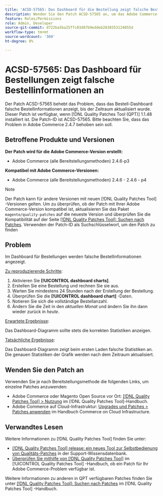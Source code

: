 ```yaml
---
title: 'ACSD-57565: Das Dashboard für die Bestellung zeigt falsche Bestellinformationen an.'
description: Wenden Sie den Patch ACSD-57565 an, um das Adobe Commerce-Problem zu beheben, bei dem das Bestell-Dashboard falsche Bestellinformationen anzeigt, bis der Zeitraum aktualisiert wurde.
feature: Roles/Permissions
role: Admin, Developer
source-git-commit: d722ba5ba25ffc03d87b9eddeb2830353124055d
workflow-type: tm+mt
source-wordcount: '369'
ht-degree: 0%

---
```


# ACSD-57565: Das Dashboard für Bestellungen zeigt falsche Bestellinformationen an

Der Patch ACSD-57565 behebt das Problem, dass das Bestell-Dashboard falsche Bestellinformationen anzeigt, bis der Zeitraum aktualisiert wurde. Dieser Patch ist verfügbar, wenn [!DNL Quality Patches Tool (QPT)] 1.1.48 installiert ist. Die Patch-ID ist ACSD-57565. Bitte beachten Sie, dass das Problem in Adobe Commerce 2.4.7 behoben sein soll.

## Betroffene Produkte und Versionen

**Der Patch wird für die Adobe Commerce-Version erstellt:**

* Adobe Commerce (alle Bereitstellungsmethoden) 2.4.6-p3

**Kompatibel mit Adobe Commerce-Versionen:**

* Adobe Commerce (alle Bereitstellungsmethoden) 2.4.6 - 2.4.6 - p4

>[!NOTE]
>
>Der Patch kann für andere Versionen mit neuen [!DNL Quality Patches Tool] -Versionen gelten. Um zu überprüfen, ob der Patch mit Ihrer Adobe Commerce-Version kompatibel ist, aktualisieren Sie das Paket `magento/quality-patches` auf die neueste Version und überprüfen Sie die Kompatibilität auf der Seite [[!DNL Quality Patches Tool]: Suchen nach Patches](https://experienceleague.adobe.com/tools/commerce-quality-patches/index.html). Verwenden der Patch-ID als Suchschlüsselwort, um den Patch zu finden

## Problem

Im Dashboard für Bestellungen werden falsche Bestellinformationen angezeigt.

<u>Zu reproduzierende Schritte</u>:

1. Aktivieren Sie **[!UICONTROL dashboard charts]**.
1. Erstellen Sie eine Bestellung und rechnen Sie sie aus.
1. Warten Sie mindestens 24 Stunden nach der Erstellung der Bestellung.
1. Überprüfen Sie die **[!UICONTROL dashboard chart]** -Daten.
1. Notieren Sie sich die vollständige Bestellanzahl.
1. Ändern Sie die Zeit in den *aktuellen Monat* und ändern Sie ihn dann wieder zurück in *heute*.

<u>Erwartete Ergebnisse</u>:

Das Dashboard-Diagramm sollte stets die korrekten Statistiken anzeigen.

<u>Tatsächliche Ergebnisse</u>:

Das Dashboard-Diagramm zeigt beim ersten Laden falsche Statistiken an. Die genauen Statistiken der Grafik werden nach dem Zeitraum aktualisiert.

## Wenden Sie den Patch an

Verwenden Sie je nach Bereitstellungsmethode die folgenden Links, um einzelne Patches anzuwenden:

* Adobe Commerce oder Magento Open Source vor Ort: [[!DNL Quality Patches Tool] > Nutzung](https://experienceleague.adobe.com/docs/commerce-operations/tools/quality-patches-tool/usage.html) im [!DNL Quality Patches Tool]-Handbuch.
* Adobe Commerce auf Cloud-Infrastruktur: [Upgrades und Patches > Patches anwenden](https://experienceleague.adobe.com/docs/commerce-cloud-service/user-guide/develop/upgrade/apply-patches.html) im Handbuch Commerce on Cloud Infrastructure.

## Verwandtes Lesen

Weitere Informationen zu [!DNL Quality Patches Tool] finden Sie unter:

* [[!DNL Quality Patches Tool] release: ein neues Tool zur Selbstbedienung von Qualitäts-Patches](https://experienceleague.adobe.com/en/docs/commerce-knowledge-base/kb/announcements/commerce-announcements/magento-quality-patches-released-new-tool-to-self-serve-quality-patches) in der Support-Wissensdatenbank.
* [Überprüfen Sie mithilfe von  [!DNL Quality Patches Tool]](/help/tools/quality-patches-tool/patches-available-in-qpt/check-patch-for-magento-issue-with-magento-quality-patches.md) im [!UICONTROL Quality Patches Tool] -Handbuch, ob ein Patch für Ihr Adobe Commerce-Problem verfügbar ist.


Weitere Informationen zu anderen in QPT verfügbaren Patches finden Sie unter [[!DNL Quality Patches Tool]: Suchen nach Patches](https://experienceleague.adobe.com/tools/commerce-quality-patches/index.html) im [!DNL Quality Patches Tool] -Handbuch.

